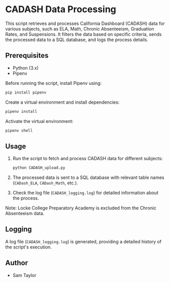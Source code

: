 # CADASH Data Processing

This script retrieves and processes California Dashboard (CADASH) data for various subjects, such as ELA, Math, Chronic Absenteeism, Graduation Rates, and Suspensions. It filters the data based on specific criteria, sends the processed data to a SQL database, and logs the process details.

## Prerequisites
- Python (3.x)
- Pipenv

Before running the script, install Pipenv using:
```bash
pip install pipenv
```
Create a virtual environment and install dependencies:
```bash
pipenv install
```
Activate the virtual environment:
```bash
pipenv shell
```

## Usage
1. Run the script to fetch and process CADASH data for different subjects:
   ```bash
   python CADASH_upload.py
   ```

2. The processed data is sent to a SQL database with relevant table names (`CADash_ELA`, `CADash_Math`, etc.).

3. Check the log file (`CADASH_logging.log`) for detailed information about the process.

Note: Locke College Preparatory Academy is excluded from the Chronic Absenteeism data.

## Logging
A log file (`CADASH_logging.log`) is generated, providing a detailed history of the script's execution.

## Author
- Sam Taylor
